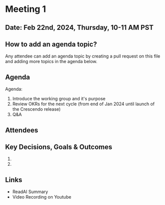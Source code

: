 # Meeting 1

## Date: Feb 22nd, 2024, Thursday, 10-11 AM PST

## How to add an agenda topic?
Any attendee can add an agenda topic by creating a pull request on this file and adding more topics in the agenda below.

## Agenda

Agenda:
1. Introduce the working group and it's purpose
2. Review OKRs for the next cycle (from end of Jan 2024 until launch of the Crescendo release)
3. Q&A

## Attendees


## Key Decisions, Goals & Outcomes

1.
2.

## Links
- ReadAI Summary
- Video Recording on Youtube
